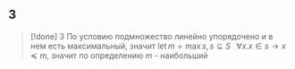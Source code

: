 ## 3
>[!done] 3
>По условию подмножество линейно упорядочено и в нем есть максимальный, значит $\operatorname{let} m = \max s, s \subseteq S \;\;\; \forall x.  x \in s \to  x \preceq m$, значит по определению $m$ - наибольший